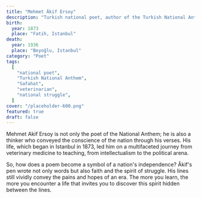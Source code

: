 ```yaml
---
title: "Mehmet Âkif Ersoy"
description: "Turkish national poet, author of the Turkish National Anthem, and veterinarian"
birth:
  year: 1873
  place: "Fatih, Istanbul"
death:
  year: 1936
  place: "Beyoğlu, Istanbul"
category: "Poet"
tags:
  [
    "national poet",
    "Turkish National Anthem",
    "Safahat",
    "veterinarian",
    "national struggle",
  ]
cover: "/placeholder-600.png"
featured: true
draft: false
---
```


Mehmet Akif Ersoy is not only the poet of the National Anthem; he is also a thinker who conveyed the conscience of the nation through his verses. His life, which began in Istanbul in 1873, led him on a multifaceted journey from veterinary medicine to teaching, from intellectualism to the political arena.

So, how does a poem become a symbol of a nation's independence? Âkif's pen wrote not only words but also faith and the spirit of struggle. His lines still vividly convey the pains and hopes of an era. The more you learn, the more you encounter a life that invites you to discover this spirit hidden between the lines.
